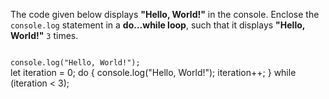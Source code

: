 The code given below
displays **"Hello, World!"**
in the console.
Enclose the `console.log` statement
in a **do...while loop**,
such that it displays **"Hello, World!"**
`3` times.

<codeblock language="javascript" type="exercise" testMode="fixedInput">
<code>
console.log("Hello, World!");
</code>

<solution>
let iteration = 0;
do {
  console.log("Hello, World!");
  iteration++;
} while (iteration < 3);
</solution>
</codeblock>